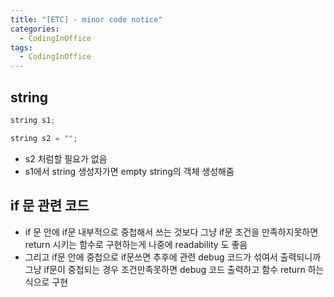 ```yaml
---
title: "[ETC] - minor code notice"
categories:
  - CodingInOffice
tags:
  - CodingInOffice
---
```


<!--코딩잘하고싶다-->
## string
```cpp
string s1;

string s2 = "";
```
- s2 처럼할 필요가 없음  
- s1에서 string 생성자가면 empty string의 객체 생성해줌  

## if 문 관련 코드 
- if 문 안에 if문 내부적으로 중첩해서 쓰는 것보다 그냥 if문 조건을 만족하지못하면 return 시키는 함수로 구현하는게 나중에 readability 도 좋음  
- 그리고 if문 안에 중첩으로 if문쓰면 추후에 관련 debug 코드가 섞여서 출력되니까 그냥 if문이 중첩되는 경우 조건만족못하면 debug 코드 출력하고 함수 return 하는 식으로 구현  